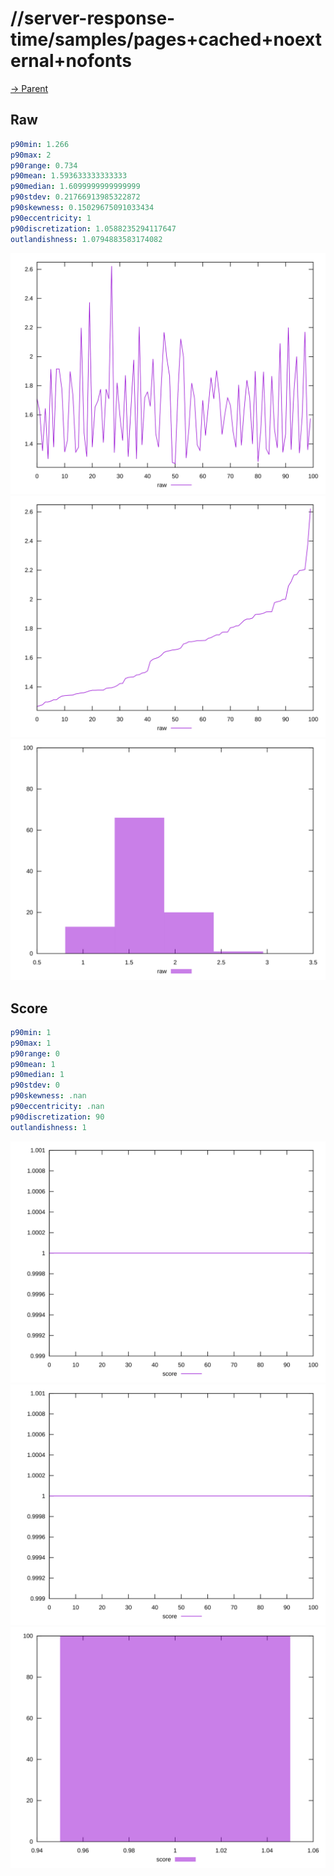 
# //server-response-time/samples/pages+cached+noexternal+nofonts

[→ Parent](../..)


## Raw


```yaml
p90min: 1.266
p90max: 2
p90range: 0.734
p90mean: 1.593633333333333
p90median: 1.6099999999999999
p90stdev: 0.21766913985322872
p90skewness: 0.15029675091033434
p90eccentricity: 1
p90discretization: 1.0588235294117647
outlandishness: 1.0794883583174082

```

![PLOT: raw-values](./raw/values.svg)![PLOT: raw-sorted](./raw/sorted.svg)![PLOT: raw-histogram](./raw/histogram.svg)
## Score


```yaml
p90min: 1
p90max: 1
p90range: 0
p90mean: 1
p90median: 1
p90stdev: 0
p90skewness: .nan
p90eccentricity: .nan
p90discretization: 90
outlandishness: 1

```

![PLOT: score-values](./score/values.svg)![PLOT: score-sorted](./score/sorted.svg)![PLOT: score-histogram](./score/histogram.svg)